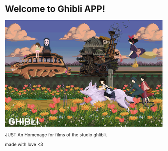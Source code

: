 # Welcome to Ghibli APP!

![enter image description here](https://raw.githubusercontent.com/keowu/ghibli-app/master/imagens/original.gif)

JUST An Homenage for films of the studio ghlibli.

made with love <3 